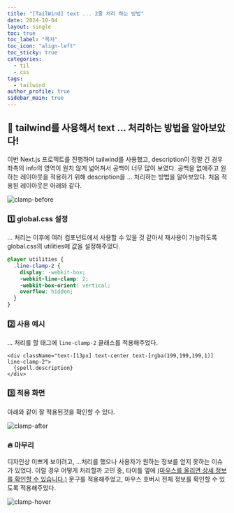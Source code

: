 ```yaml
---
title: "[TailWind] text ... 2줄 처리 하는 방법"
date: 2024-10-04
layout: single
toc: true
toc_label: "목차"
toc_icon: "align-left"
toc_sticky: true
categories:
  - til
  - css
tags:
  - tailwind
author_profile: true
sidebar_main: true
---
```


## :ledger: tailwind를 사용해서 text ... 처리하는 방법을 알아보았다!
이번 Next.js 프로젝트를 진행하며 tailwind를 사용했고, description이 정말 긴 경우 좌측의 info의 영역이 원치 않게 넓어져서 공백이 너무 많이 보였다. 공백을 없애주고 원하는 레이아웃을 적용하기 위해 description을 ... 처리하는 방법을 알아보았다. 처음 적용된 레이아웃은 아래와 같다.

![clamp-before](https://github.com/user-attachments/assets/c4b014a1-b15c-4b83-86ef-74c4bc8369e7)

### :one: global.css 설정
... 처리는 이후에 여러 컴포넌트에서 사용할 수 있을 것 같아서 재사용이 가능하도록 global.css의 utilities에 값을 설정해주었다.

```css
@layer utilities {
  .line-clamp-2 {
    display: -webkit-box;
    -webkit-line-clamp: 2;
    -webkit-box-orient: vertical;
    overflow: hidden;
  }  
}
```

### :two: 사용 예시
... 처리를 할 태그에 `line-clamp-2` 클래스를 적용해주었다.

```tsx
<div className="text-[13px] text-center text-[rgba(199,199,199,1)] line-clamp-2">
  {spell.description}
</div>
```

### :three: 적용 화면
아래와 같이 잘 적용된것을 확인할 수 있다.

![clamp-after](https://github.com/user-attachments/assets/a1530fe8-db51-41f0-9a1d-8149a3d5b9dc)


### :fire: 마무리
디자인상 이쁘게 보이려고, ...처리를 했으나 사용자가 원하는 정보를 얻지 못하는 이슈가 있었다. 이럴 경우 어떻게 처리할까 고민 중, 타이틀 옆에 <u>(마우스를 올리면 상세 정보를 확인할 수 있습니다.)</u> 문구를 적용해주었고, 마우스 호버시 전체 정보를 확인할 수 있도록 적용해주었다.

![clamp-hover](https://github.com/user-attachments/assets/ae9af02d-6e8d-4f79-a73d-42cd14f7b141)